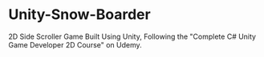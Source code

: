# Unity-Snow-Boarder
2D Side Scroller Game Built Using Unity, Following the "Complete C# Unity Game Developer 2D Course" on Udemy.
